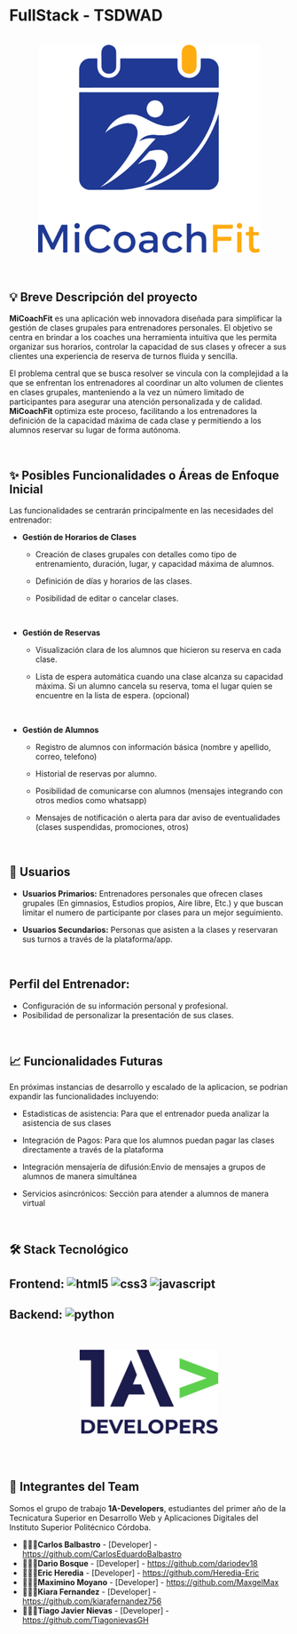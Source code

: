 # FullStack - TSDWAD
</br>

<div align=center>
<img src="front/img/logo-MiCoachFit/logo-MiCoachFit-color.png" alt="Logo MiCoachFit" width="400">
</div>

</br>
</br>

## 💡 **Breve Descripción del proyecto**

**MiCoachFit** es una aplicación web innovadora diseñada para simplificar la gestión de clases grupales para entrenadores personales. El objetivo se centra en brindar a los coaches una herramienta intuitiva que les permita organizar sus horarios, controlar la capacidad de sus clases y ofrecer a sus clientes una experiencia de reserva de turnos fluida y sencilla.

El problema central que se busca resolver se vincula con la complejidad a la que se enfrentan los entrenadores al coordinar un alto volumen de clientes en clases grupales, manteniendo a la vez un número limitado de participantes para asegurar una atención personalizada y de calidad. **MiCoachFit** optimiza este proceso, facilitando a los entrenadores la definición de la capacidad máxima de cada clase y permitiendo a los alumnos reservar su lugar de forma autónoma.

</br>

## ✨ **Posibles Funcionalidades o Áreas de Enfoque Inicial**

Las funcionalidades se centrarán principalmente en las necesidades del entrenador:

* **Gestión de Horarios de Clases**

  - Creación de clases grupales con detalles como tipo de entrenamiento, duración, lugar, y capacidad máxima de alumnos.

  - Definición de días y horarios de las clases.

  - Posibilidad de editar o cancelar clases.

  </br>

* **Gestión de Reservas**

  - Visualización clara de los alumnos que hicieron su reserva en cada clase.

  - Lista de espera automática cuando una clase alcanza su capacidad máxima. Si un alumno cancela su reserva, toma el lugar quien se encuentre en la lista de espera. (opcional)

  </br>

* **Gestión de Alumnos**

  - Registro de alumnos con información básica (nombre y apellido, correo, telefono)

  - Historial de reservas por alumno.

  - Posibilidad de comunicarse con alumnos (mensajes integrando con otros medios como whatsapp)

  - Mensajes de notificación o alerta para dar aviso de eventualidades (clases suspendidas, promociones, otros)

  </br>

## 🎯 Usuarios

* **Usuarios Primarios:** Entrenadores personales que ofrecen clases grupales
(En gimnasios, Estudios propios, Aire libre, Etc.) y que buscan limitar
el numero de participante por clases para un mejor seguimiento.

* **Usuarios Secundarios:** Personas que asisten a la clases y reservaran sus
turnos a través de la plataforma/app.

</br>

## **Perfil del Entrenador:**

- Configuración de su información personal y profesional.
- Posibilidad de personalizar la presentación de sus clases.

</br>

## 📈 **Funcionalidades Futuras**

En próximas instancias de desarrollo y escalado de la aplicacion, se podrian expandir las funcionalidades incluyendo:

* Estadisticas de asistencia: Para que el entrenador pueda analizar la asistencia de sus clases

* Integración de Pagos: Para que los alumnos puedan pagar las clases directamente a través de la plataforma 

* Integración mensajería de difusión:Envio de mensajes a grupos de alumnos de manera simultánea 

* Servicios asincrónicos: Sección para atender a alumnos de manera virtual

</br>

## 🛠️ **Stack Tecnológico**

## **Frontend:** <img src="https://cdn.jsdelivr.net/gh/devicons/devicon@latest/icons/html5/html5-original.svg" alt="html5" width="40" height="40"/> <img src="https://cdn.jsdelivr.net/gh/devicons/devicon@latest/icons/css3/css3-original.svg" alt="css3" width="40" height="40"/> <img src="https://cdn.jsdelivr.net/gh/devicons/devicon@latest/icons/javascript/javascript-original.svg" alt="javascript" width="40" height="40"/>

## **Backend:** <img src="https://cdn.jsdelivr.net/gh/devicons/devicon@latest/icons/python/python-original.svg" alt="python" width="40" height="40"/>

</br>
</br>

<div align=center>
  <img src="front/img/logo-1A-Dev/logo-color-1A-Dev.png" alt="Logo 1A-Developers" width="250"/>
</div>

</br>
</br>
</br>

## 👥 Integrantes del Team

Somos el grupo de trabajo **1A-Developers**, estudiantes del primer año de la Tecnicatura Superior en Desarrollo Web y Aplicaciones Digitales del Instituto Superior Politécnico Córdoba.

* 👨🏽‍💻**Carlos Balbastro** - [Developer] - https://github.com/CarlosEduardoBalbastro
* 👨🏽‍💻**Dario Bosque** - [Developer] - https://github.com/dariodev18
* 👨🏽‍💻**Eric Heredia** - [Developer] - https://github.com/Heredia-Eric
* 👨🏽‍💻**Maximino Moyano** - [Developer] - https://github.com/MaxgelMax
* 👩🏽‍💻**Kiara Fernandez** - [Developer] - https://github.com/kiarafernandez756
* 👩🏽‍💻**Tiago Javier Nievas** - [Developer] - https://github.com/TiagonievasGH
<br/>
